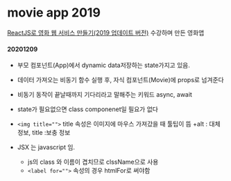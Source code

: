 # movie app 2019

[ReactJS로 영화 웹 서비스 만들기(2019 업데이트 버전)](https://nomadcoders.co/react-fundamentals) 수강하며 만든 영화앱


#### 20201209
- 부모 컴포넌트(App)에서 dynamic data저장하는 state가지고 있음. 
- 데이터 가져오는 비동기 함수 실행 후, 자식 컴포넌트(Movie)에 props로 넘겨준다
- 비동기 동작이 끝날때까지 기다리라고 말해주는 키워드 async, await

- state가 필요없으면 class componenet일 필요가 없다
- ```<img title="">``` title 속성은 이미지에 마우스 가져갔을 때 툴팁이 뜸
    +alt : 대체 정보, title :보충 정보
- JSX 는 javascript 임. 
    + js의 class 와 이름이 겹치므로  clssName으로 사용
    + ```<label for="">``` 속성의 경우 htmlFor로 써야함